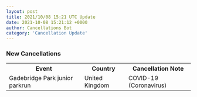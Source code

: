 ```yaml
---
layout: post
title: 2021/10/08 15:21 UTC Update
date: 2021-10-08 15:21:12 +0000
author: Cancellations Bot
category: 'Cancellation Update'
---
```


<h3>New Cancellations</h3>
<div class='hscrollable'>
<table style='width: 100%'>
    <tr>
        <th>Event</th>
        <th>Country</th>
        <th>Cancellation Note</th>
    </tr>
    <tr>
        <td>Gadebridge Park junior parkrun</td>
        <td>United Kingdom</td>
        <td>COVID-19 (Coronavirus)</td>
    </tr>
</table>
</div>
